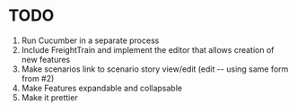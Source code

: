 # TODO

1. Run Cucumber in a separate process
2. Include FreightTrain and implement the editor that allows creation of new features
3. Make scenarios link to scenario story view/edit (edit -- using same form from #2)
4. Make Features expandable and collapsable
5. Make it prettier
